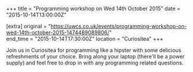 +++
title = "Programming workshop on Wed 14th October 2015"
date = "2015-10-14T13:00:00Z"

[extra]
original = "https://uwcs.co.uk/events/programming-workshop-on-wed-14th-october-2015-1474489089806/"    
end_time = "2015-10-14T17:30:00Z"
location = "Curiositea"
+++

Join us in Curiositea for programming like a hipster with some delicious refreshments of your choice. Bring along your laptop (there'll be a power supply) and feel free to drop in with any programming related questions.

